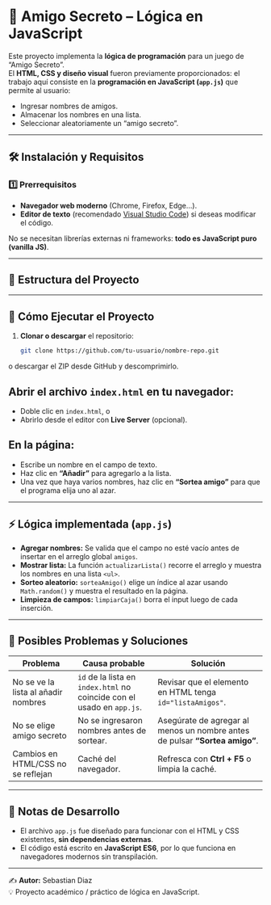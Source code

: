 # 🎁 Amigo Secreto – Lógica en JavaScript

Este proyecto implementa la **lógica de programación** para un juego de “Amigo Secreto”.  
El **HTML, CSS y diseño visual** fueron previamente proporcionados: el trabajo aquí consiste en la **programación en JavaScript (`app.js`)** que permite al usuario:

- Ingresar nombres de amigos.
- Almacenar los nombres en una lista.
- Seleccionar aleatoriamente un “amigo secreto”.

---

## 🛠️ Instalación y Requisitos

### 1️⃣ Prerrequisitos
- **Navegador web moderno** (Chrome, Firefox, Edge…).
- **Editor de texto** (recomendado [Visual Studio Code](https://code.visualstudio.com/)) si deseas modificar el código.

No se necesitan librerías externas ni frameworks: **todo es JavaScript puro (vanilla JS)**.

---

## 📂 Estructura del Proyecto


---

## 🚀 Cómo Ejecutar el Proyecto

1. **Clonar o descargar** el repositorio:
   ```bash
   git clone https://github.com/tu-usuario/nombre-repo.git
o descargar el ZIP desde GitHub y descomprimirlo.

## Abrir el archivo `index.html` en tu navegador:

- Doble clic en `index.html`, o  
- Abrirlo desde el editor con **Live Server** (opcional).

## En la página:

- Escribe un nombre en el campo de texto.  
- Haz clic en **“Añadir”** para agregarlo a la lista.  
- Una vez que haya varios nombres, haz clic en **“Sortea amigo”** para que el programa elija uno al azar.

---

## ⚡ Lógica implementada (`app.js`)

- **Agregar nombres:** Se valida que el campo no esté vacío antes de insertar en el arreglo global `amigos`.  
- **Mostrar lista:** La función `actualizarLista()` recorre el arreglo y muestra los nombres en una lista `<ul>`.  
- **Sorteo aleatorio:** `sorteaAmigo()` elige un índice al azar usando `Math.random()` y muestra el resultado en la página.  
- **Limpieza de campos:** `limpiarCaja()` borra el input luego de cada inserción.

---

## 🧩 Posibles Problemas y Soluciones

| Problema | Causa probable | Solución |
|----------|---------------|---------|
| No se ve la lista al añadir nombres | `id` de la lista en `index.html` no coincide con el usado en `app.js`. | Revisar que el elemento en HTML tenga `id="listaAmigos"`. |
| No se elige amigo secreto | No se ingresaron nombres antes de sortear. | Asegúrate de agregar al menos un nombre antes de pulsar **“Sortea amigo”**. |
| Cambios en HTML/CSS no se reflejan | Caché del navegador. | Refresca con **Ctrl + F5** o limpia la caché. |

---

## 📝 Notas de Desarrollo

- El archivo `app.js` fue diseñado para funcionar con el HTML y CSS existentes, **sin dependencias externas**.  
- El código está escrito en **JavaScript ES6**, por lo que funciona en navegadores modernos sin transpilación.

---

✍️ **Autor:** Sebastian Diaz  
💡 Proyecto académico / práctico de lógica en JavaScript.

